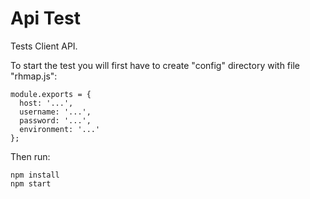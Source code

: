 # Api Test

Tests Client API.

To start the test you will first have to create "config" directory with file "rhmap.js":
```
module.exports = {
  host: '...',
  username: '...',
  password: '...',
  environment: '...'
};
```

Then run:
```
npm install
npm start
```
